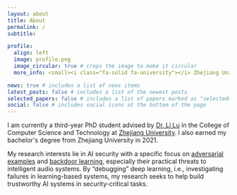```yaml
---
layout: about
title: About
permalink: /
subtitle:

profile:
  align: left
  image: profile.png
  image_circular: true # crops the image to make it circular
  more_info: <small><i class="fa-solid fa-university"></i> Zhejiang University<br><i class="fa-solid fa-location-dot"></i> Hangzhou, China</small>

news: true # includes a list of news items
latest_posts: false # includes a list of the newest posts
selected_papers: false # includes a list of papers marked as "selected={true}"
social: false # includes social icons at the bottom of the page
---
```


I am currently a third-year PhD student advised by [Dr. Li Lu](https://lynnlilu.github.io) in the College of Computer Science and Technology at [Zhejiang University](https://www.zju.edu.cn/english/). I also earned my bachelor's degree from Zhejiang University in 2021.

My research interests lie in AI security with a specific focus on [adversarial examples](https://karpathy.github.io/2015/03/30/breaking-convnets) and [backdoor learning](https://backdoor-learning-tutorial.github.io), especially their practical threats to intelligent audio systems. By “debugging” deep learning, i.e., investigating failures in learning-based systems, my research seeks to help build trustworthy AI systems in security-critical tasks.
